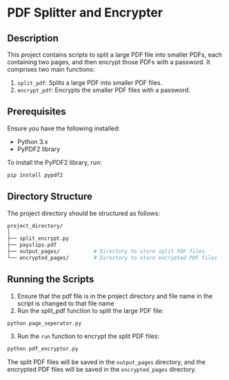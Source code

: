 # PDF Splitter and Encrypter

## Description

This project contains scripts to split a large PDF file into smaller PDFs, each containing two pages, and then encrypt those PDFs with a password. It comprises two main functions:

1. `split_pdf`: Splits a large PDF into smaller PDF files.
2. `encrypt_pdf`: Encrypts the smaller PDF files with a password.

## Prerequisites

Ensure you have the following installed:
- Python 3.x
- PyPDF2 library

To install the PyPDF2 library, run:
```bash
pip install pypdf2
```

## Directory Structure

The project directory should be structured as follows:
```bash
project_directory/
│
├── split_encrypt.py
├── payslips.pdf
├── output_pages/           # Directory to store split PDF files
└── encrypted_pages/        # Directory to store encrypted PDF files
```

## Running the Scripts

1. Ensure that the pdf file is in the project directory and file name in the script is changed to that file name
2. Run the split_pdf function to split the large PDF file:
```bash
python page_seperator.py
```
3. Run the `run` function to encrypt the split PDF files:
```bash
python pdf_encryptor.py
```

The split PDF files will be saved in the `output_pages` directory, and the encrypted PDF files will be saved in the `encrypted_pages` directory.

